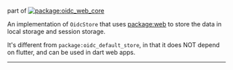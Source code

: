 part of [![package:oidc_web_core][package_image]][package_link]

An implementation of `OidcStore` that uses [package:web](https://dart.dev/interop/js-interop/package-web) to store the data in local storage and session storage.

It's different from `package:oidc_default_store`, in that it does NOT depend on flutter, and can be used in dart web apps.

---

[package_link]: https://pub.dev/packages/oidc_web_core
[package_image]: https://img.shields.io/badge/package-oidc__web__core-0175C2?logo=dart&logoColor=white